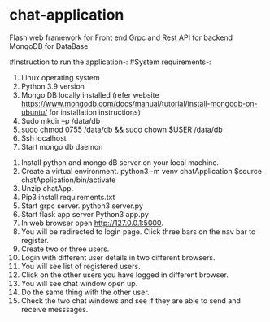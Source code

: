 # chat-application
Flash web framework for Front end
Grpc and Rest API for backend
MongoDB for DataBase

#Instruction to run the application-:
#System requirements-:
1) Linux operating system
2) Python 3.9 version
3) Mongo DB locally installed (refer website https://www.mongodb.com/docs/manual/tutorial/install-mongodb-on-ubuntu/ for installation instructions)
4) Sudo mkdir –p /data/db
5) sudo chmod 0755 /data/db && sudo chown $USER /data/db
6) Ssh localhost
7) Start mongo db daemon

1. Install python and mongo dB server on your local machine.
2. Create a virtual environment.
python3 -m venv chatApplication
$source chatApplication/bin/activate
3. Unzip chatApp.
4. Pip3 install requirements.txt
5. Start grpc server.
python3 server.py
6. Start flask app server
Python3 app.py
7. In web browser open http://127.0.0.1:5000.
8. You will be redirected to login page. Click three bars on the nav bar to register.
9. Create two or three users.
10. Login with different user details in two different browsers.
11. You will see list of registered users.
12. Click on the other users you have logged in different browser.
13. You will see chat window open up.
14. Do the same thing with the other user.
15. Check the two chat windows and see if they are able to send and receive messsages.
